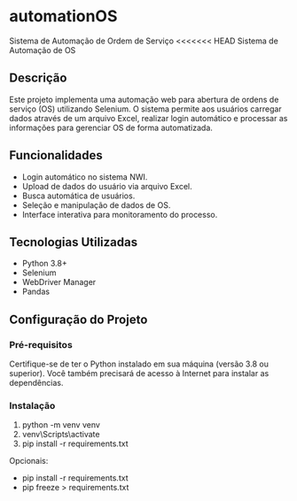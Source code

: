 # automationOS
Sistema de Automação de Ordem de Serviço
<<<<<<< HEAD
 Sistema de Automação de OS

## Descrição

Este projeto implementa uma automação web para abertura de ordens de serviço (OS) utilizando Selenium. O sistema permite aos usuários carregar dados através de um arquivo Excel, realizar login automático e processar as informações para gerenciar OS de forma automatizada.

## Funcionalidades

- Login automático no sistema NWI.
- Upload de dados do usuário via arquivo Excel.
- Busca automática de usuários.
- Seleção e manipulação de dados de OS.
- Interface interativa para monitoramento do processo.

## Tecnologias Utilizadas

- Python 3.8+
- Selenium
- WebDriver Manager
- Pandas

## Configuração do Projeto

### Pré-requisitos

Certifique-se de ter o Python instalado em sua máquina (versão 3.8 ou superior). Você também precisará de acesso à Internet para instalar as dependências.

### Instalação

1. python -m venv venv
2. venv\Scripts\activate
3. pip install -r requirements.txt


Opcionais: 
- pip install -r requirements.txt
- pip freeze > requirements.txt

